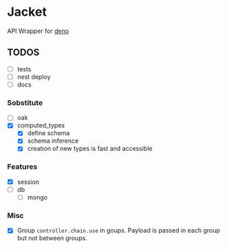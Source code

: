 # Jacket

API Wrapper for [deno](https://deno.land)

## TODOS

- [ ] tests
- [ ] nest deploy
- [ ] docs

### Sobstitute

- [ ] oak
- [x] computed_types
  - [x] define schema
  - [x] schema inference
  - [x] creation of new types is fast and accessible

### Features

- [x] session
- [ ] db
  - [ ] mongo

### Misc

- [x] Group `controller.chain.use` in goups. Payload is passed in each group but not between groups.
